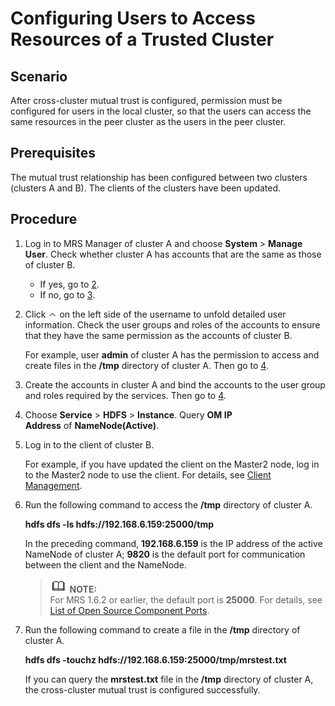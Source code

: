 # Configuring Users to Access Resources of a Trusted Cluster<a name="EN-US_TOPIC_0125375362"></a>

## Scenario<a name="s04900aab7a0d46dea40d0315c9ce3903"></a>

After cross-cluster mutual trust is configured, permission must be configured for users in the local cluster, so that the users can access the same resources in the peer cluster as the users in the peer cluster.

## Prerequisites<a name="s48f46ce3edfd4566be4cd3d66838e2a9"></a>

The mutual trust relationship has been configured between two clusters \(clusters A and B\). The clients of the clusters have been updated.

## Procedure<a name="s476a669f2e7d4a70a0b734fdd3f6546f"></a>

1.  Log in to MRS Manager of cluster A and choose  **System**  \>  **Manage User**. Check whether cluster A has accounts that are the same as those of cluster B.
    -   If yes, go to  [2](#l19561ff7f8b4469db842fe0beb479e26).
    -   If no, go to  [3](#l3332dd26fdd64330a98ba30f083b7c2d).

2.  <a name="l19561ff7f8b4469db842fe0beb479e26"></a>Click  ![](figures/en-us_image_0125375247.png)  on the left side of the username to unfold detailed user information. Check the user groups and roles of the accounts to ensure that they have the same permission as the accounts of cluster B.

    For example, user  **admin** of cluster A has the permission to access and create files in the **/tmp** directory of cluster A. Then go to [4](#l30e0cd486de24332a3172a6563226f78).

3.  <a name="l3332dd26fdd64330a98ba30f083b7c2d"></a>Create the accounts in cluster A and bind the accounts to the user group and roles required by the services. Then go to  [4](#l30e0cd486de24332a3172a6563226f78).
4.  <a name="l30e0cd486de24332a3172a6563226f78"></a>Choose  **Service**  \>  **HDFS**  \>  **Instance**. Query **OM IP Address** of **NameNode\(Active\)**.
5.  Log in to the client of cluster B.

    For example, if you have updated the client on the Master2 node, log in to the Master2 node to use the client. For details, see  [Client Management](client-management.md).

6.  Run the following command to access the  **/tmp**  directory of cluster A.

    **hdfs dfs -ls hdfs://192.168.6.159:25000/tmp**

    In the preceding command,  **192.168.6.159** is the IP address of the active NameNode of cluster A; **9820**  is the default port for communication between the client and the NameNode.

    >![](public_sys-resources/icon-note.gif) **NOTE:**   
    >For MRS 1.6.2 or earlier, the default port is  **25000**. For details, see  [List of Open Source Component Ports](list-of-open-source-component-ports.md).  

7.  Run the following command to create a file in the  **/tmp**  directory of cluster A.

    **hdfs dfs -touchz hdfs://192.168.6.159:25000/tmp/mrstest.txt**

    If you can query the  **mrstest.txt**  file in the  **/tmp**  directory of cluster A, the cross-cluster mutual trust is configured successfully.



